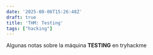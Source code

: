 ```yaml
---
date: '2025-08-06T15:26:48Z'
draft: true
title: 'THM: Testing'
tags: ["hacking"]
---
```


Algunas notas sobre la máquina **TESTING** en tryhackme 
